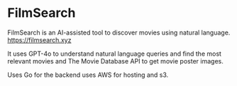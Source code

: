 # FilmSearch 


FilmSearch is an AI-assisted tool to discover movies using natural language. https://filmsearch.xyz

It uses GPT-4o to understand natural language queries and find the most relevant movies and The Movie Database API to get movie poster images.

Uses Go for the backend uses AWS for hosting and s3.

